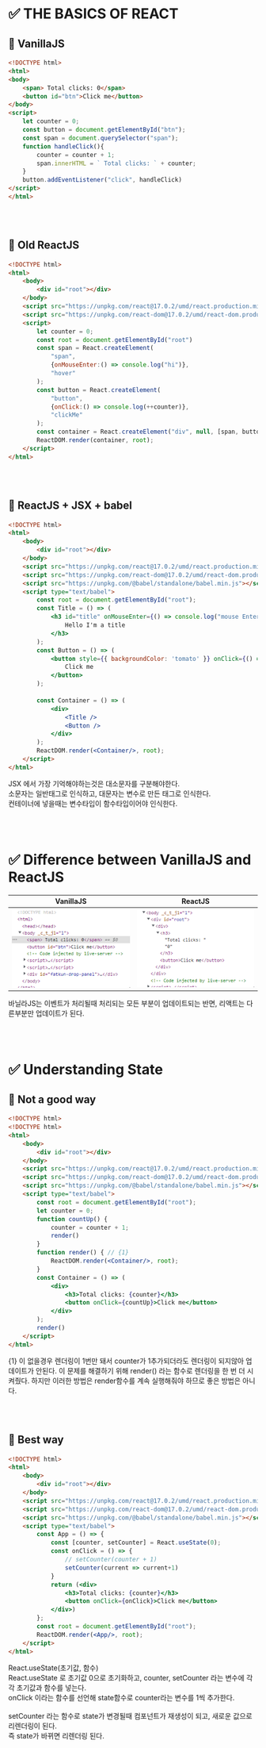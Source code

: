 # :white_check_mark: THE BASICS OF REACT

## :large_orange_diamond: VanillaJS
```html
<!DOCTYPE html> 
<html>
<body>
    <span> Total clicks: 0</span>
    <button id="btn">Click me</button>
</body>
<script>
    let counter = 0;
    const button = document.getElementById("btn");
    const span = document.querySelector("span");
    function handleClick(){
        counter = counter + 1;
        span.innerHTML = ` Total clicks: ` + counter;
    }
    button.addEventListener("click", handleClick)
</script>
</html>
```

<br><br>

## :large_orange_diamond: Old ReactJS
```html
<!DOCTYPE html> 
<html>
    <body>
        <div id="root"></div>
    </body>
    <script src="https://unpkg.com/react@17.0.2/umd/react.production.min.js"></script>
    <script src="https://unpkg.com/react-dom@17.0.2/umd/react-dom.production.min.js"></script>
    <script>
        let counter = 0;
        const root = document.getElementById("root")
        const span = React.createElement(
            "span", 
            {onMouseEnter:() => console.log("hi")}, 
            "hover"
        );
        const button = React.createElement(
            "button",
            {onClick:() => console.log(++counter)},
            "clickMe"
        );
        const container = React.createElement("div", null, [span, button])
        ReactDOM.render(container, root);
    </script>
</html>
```

<br><br>

## :large_orange_diamond: ReactJS + JSX + babel
```html
<!DOCTYPE html> 
<html>
    <body>
        <div id="root"></div>
    </body>
    <script src="https://unpkg.com/react@17.0.2/umd/react.production.min.js"></script>
    <script src="https://unpkg.com/react-dom@17.0.2/umd/react-dom.production.min.js"></script>
    <script src="https://unpkg.com/@babel/standalone/babel.min.js"></script>
    <script type="text/babel">
        const root = document.getElementById("root");
        const Title = () => (
            <h3 id="title" onMouseEnter={() => console.log("mouse Enter")}>
                Hello I'm a title
            </h3> 
        );
        const Button = () => (
            <button style={{ backgroundColor: 'tomato' }} onClick={() => console.log("im clicked")}>
                Click me
            </button>
        );

        const Container = () => (
            <div>
                <Title /> 
                <Button />
            </div>
        );
        ReactDOM.render(<Container/>, root);
    </script>
</html>
```
JSX 에서 가장 기억해야하는것은 대소문자를 구분해야한다.  
소문자는 일반태그로 인식하고, 대문자는 변수로 만든 태그로 인식한다.  
컨테이너에 넣을때는 변수타입이 함수타입이어야 인식한다.

<br><br>

# :white_check_mark: Difference between VanillaJS and ReactJS

| VanillaJS | ReactJS |
|:-------:|:----------:|
|![ex_screenshot](md_files/01.gif)|![ex_screenshot](md_files/02.gif)|

바닐라JS는 이벤트가 처리될때 처리되는 모든 부분이 업데이트되는 반면, 리액트는 다른부분만 업데이트가 된다.

<br><br>

# :white_check_mark: Understanding State
## :large_orange_diamond: Not a good way
```html
<!DOCTYPE html> 
<!DOCTYPE html> 
<html>
    <body>
        <div id="root"></div>
    </body>
    <script src="https://unpkg.com/react@17.0.2/umd/react.production.min.js"></script>
    <script src="https://unpkg.com/react-dom@17.0.2/umd/react-dom.production.min.js"></script>
    <script src="https://unpkg.com/@babel/standalone/babel.min.js"></script>
    <script type="text/babel">
        const root = document.getElementById("root");
        let counter = 0;
        function countUp() {
            counter = counter + 1;
            render()    
        }
        function render() { // {1}
            ReactDOM.render(<Container/>, root);
        }
        const Container = () => (
            <div>
                <h3>Total clicks: {counter}</h3>  
                <button onClick={countUp}>Click me</button>
            </div>
        );
        render()
    </script>
</html>
```
{1} 이 없을경우 렌더링이 1번만 돼서 counter가 1추가되더라도 렌더링이 되지않아 업데이트가 안된다.
이 문제를 해결하기 위해 render() 라는 함수로 렌더링을 한 번 더 시켜줬다.
하지만 이러한 방법은 render함수를 계속 실행해줘야 하므로 좋은 방법은 아니다.

<br><br>

## :large_orange_diamond: Best way
```html
<!DOCTYPE html> 
<html>
    <body>
        <div id="root"></div>
    </body>
    <script src="https://unpkg.com/react@17.0.2/umd/react.production.min.js"></script>
    <script src="https://unpkg.com/react-dom@17.0.2/umd/react-dom.production.min.js"></script>
    <script src="https://unpkg.com/@babel/standalone/babel.min.js"></script>
    <script type="text/babel">
        const App = () => {
            const [counter, setCounter] = React.useState(0);
            const onClick = () => {
                // setCounter(counter + 1)
                setCounter(current => current+1)
            }
            return (<div>
                <h3>Total clicks: {counter}</h3>  
                <button onClick={onClick}>Click me</button>
            </div>)
        };
        const root = document.getElementById("root");
        ReactDOM.render(<App/>, root);
    </script>
</html>
```
React.useState(초기값, 함수)  
React.useState 로 초기값 0으로 초기화하고, counter, setCounter 라는 변수에 각각 초기값과 함수를 넣는다.  
onClick 이라는 함수를 선언해 state함수로 counter라는 변수를 1씩 추가한다.  
<br>
setCounter 라는 함수로 state가 변경될때 컴포넌트가 재생성이 되고, 새로운 값으로 리렌더링이 된다.  
즉 state가 바뀌면 리렌더링 된다.
